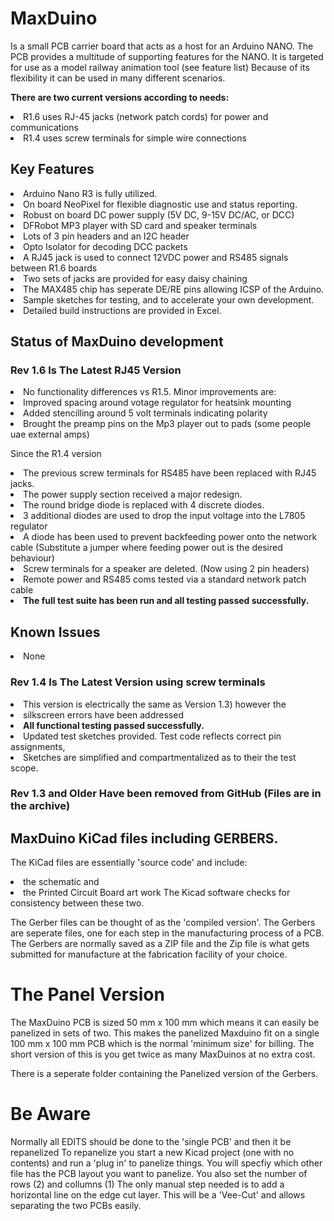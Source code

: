 # MaxDuino
Is a small PCB carrier board that acts as a host for an Arduino NANO.
The PCB provides a multitude of supporting features for the NANO.
It is targeted for use as a model railway animation tool (see feature list)
Because of its flexibility it can be used in many different scenarios.

<B>There are two current versions according to needs:</B>
<Li>R1.6 uses RJ-45 jacks (network patch cords) for power and communications
<Li>R1.4 uses screw terminals for simple wire connections

## Key Features
<Li>Arduino Nano R3 is fully utilized.
<Li>On board NeoPixel for flexible diagnostic use and status reporting.
<Li>Robust on board DC power supply (5V DC, 9-15V DC/AC, or DCC)
<Li>DFRobot MP3 player with SD card and speaker terminals
<Li>Lots of 3 pin headers and an I2C header
<Li>Opto Isolator for decoding DCC packets
<Li>A RJ45 jack is used to connect 12VDC power and RS485 signals between R1.6 boards
<li>Two sets of jacks are provided for easy daisy chaining
<Li>The MAX485 chip has seperate DE/RE pins allowing ICSP of the Arduino. 
<Li>Sample sketches for testing, and to accelerate your own development.
<Li>Detailed build instructions are provided in Excel.

## Status of MaxDuino development 
### Rev 1.6 Is The Latest RJ45 Version 
<Li>No functionality differences vs R1.5.  Minor improvements are: 
<Li>Improved spacing around votage regulator for heatsink mounting
<Li>Added stencilling around 5 volt terminals indicating polarity
<Li>Brought the preamp pins on the Mp3 player out to pads (some people uae external amps)

Since the R1.4 version
<Li>The previous screw terminals for RS485 have been replaced with RJ45 jacks.
<Li>The power supply section received a major redesign.
<li>The round bridge diode is replaced with 4 discrete diodes.
<Li>3 additional diodes are used to drop the input voltage into the L7805 regulator
<Li>A diode has been used to prevent backfeeding power onto the network cable 
(Substitute a jumper where feeding power out is the desired behaviour)
<li>Screw terminals for a speaker are deleted. (Now using 2 pin headers)
<Li>Remote power and RS485 coms tested via a standard network patch cable</Li>
<Li><B>The full test suite has been run and all testing passed successfully.</B>

## Known Issues
<Li>None

### Rev 1.4 Is The Latest Version using screw terminals
<Li>This version is electrically the same as Version 1.3) however the 
<Li>silkscreen errors have been addressed</Li>
<Li><B>All functional testing passed successfully.</B></Li>
<Li>Updated test sketches provided. Test code reflects correct pin assignments,
<Li>Sketches are simplified and compartmentalized as to their the test scope.

### Rev 1.3 and Older Have been removed from GitHub (Files are in the archive)

## MaxDuino KiCad files including GERBERS.
The KiCad files are essentially 'source code' and include:
<Li>the schematic and
<Li>the Printed Circuit Board art work
The Kicad software checks for consistency between these two.

The Gerber files can be thought of as the 'compiled version'. The Gerbers
are seperate files, one for each step in the manufacturing process of a PCB.
The Gerbers are normally saved as a ZIP file and the Zip file is what gets
submitted for manufacture at the fabrication facility of your choice.

# The Panel Version
The MaxDuino PCB is sized 50 mm x 100 mm which means it can easily be panelized
in sets of two. This makes the panelized Maxduino fit on a single 100 mm x 100 mm 
PCB which is the normal 'minimum size' for billing. The short version of this 
is you get twice as many MaxDuinos at no extra cost.

There is a seperate folder containing the Panelized version of the Gerbers.

# Be Aware
Normally all EDITS should be done to the 'single PCB' and then it be repanelized
To repanelize you start a new Kicad project (one with no contents)
and run a 'plug in' to panelize things. You will specfiy which other 
file has the PCB layout you want to panelize. You also set the number of
rows (2) and collumns (1)
The only manual step needed is to add a horizontal line on the edge cut layer.
This will be a 'Vee-Cut' and allows separating the two PCBs easily.
